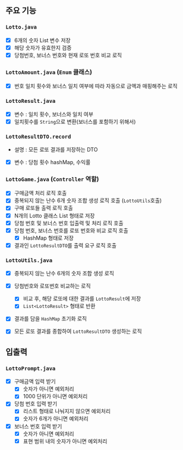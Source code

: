 ## 주요 기능

### `Lotto.java`
- [x] 6개의 숫자 List 변수 저장
- [x] 해당 숫자가 유효한지 검증
- [x] 당첨번호, 보너스 번호와 현재 로또 번호 비교 로직

### `LottoAmount.java` (`Enum` 클래스)
- [x] 번호 일치 횟수와 보너스 일치 여부에 따라 자동으로 금액과 매핑해주는 로직

### `LottoResult.java`
- [x] 변수 : 일치 횟수, 보너스와 일치 여부
- [x] 일치횟수를 `String`으로 변환(보너스를 포함하기 위해서)

### `LottoResultDTO.record`
- 설명 : 모든 로또 결과를 저장하는 DTO
- [x] 변수 : 당첨 횟수 hashMap, 수익률 

### `LottoGame.java` (`Controller` 역할)
- [x] 구매금액 처리 로직 호출
- [x] 중복되지 않는 난수 6개 숫자 조합 생성 로직 호출 (`LottoUtils`호출)
- [x] 구매 로또들 출력 로직 호출
- [x] N개의 Lotto 클래스 List 형태로 저장
- [x] 당첨 번호 및 보너스 번호 입출력 및 처리 로직 호출
- [x] 당첨 번호, 보너스 번호를 로또 번호와 비교 로직 호출
  - [x] HashMap 형태로 저장
- [x] 결과인 `LottoResultDTO`를 출력 요구 로직 호출

### `LottoUtils.java`
- [x] 중복되지 않는 난수 6개의 숫자 조합 생성 로직
- [x] 당첨번호와 로또번호 비교하는 로직
  - [x] 비교 후, 해당 로또에 대한 결과를 `LottoResult`에 저장
  - [x] `List<LottoResult>` 형태로 반환 
- [x] 결과를 담을 `HashMap` 초기화 로직
- [x] 모든 로또 결과를 종합하여 `LottoResultDTO` 생성하는 로직


## 입출력

### `LottoPrompt.java`
- [x] 구매금액 입력 받기
  - [x] 숫자가 아니면 예외처리
  - [x] 1000 단위가 아니면 예외처리
- [x] 당첨 번호 입력 받기
  - [x] 리스트 형태로 나눠지지 않으면 예외처리
  - [x] 숫자가 6개가 아니면 예외처리
- [x] 보너스 번호 입력 받기
  - [x] 숫자가 아니면 예외처리
  - [x] 표현 범위 내의 숫자가 아니면 예외처리